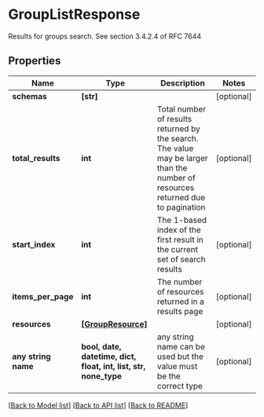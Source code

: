 # GroupListResponse

Results for groups search. See section 3.4.2.4 of RFC 7644

## Properties
Name | Type | Description | Notes
------------ | ------------- | ------------- | -------------
**schemas** | **[str]** |  | [optional] 
**total_results** | **int** | Total number of results returned by the search. The value may be larger than the number of resources returned due to pagination | [optional] 
**start_index** | **int** | The 1-based index of the first result in the current set of search results | [optional] 
**items_per_page** | **int** | The number of resources returned in a results page | [optional] 
**resources** | [**[GroupResource]**](GroupResource.md) |  | [optional] 
**any string name** | **bool, date, datetime, dict, float, int, list, str, none_type** | any string name can be used but the value must be the correct type | [optional]

[[Back to Model list]](../README.md#documentation-for-models) [[Back to API list]](../README.md#documentation-for-api-endpoints) [[Back to README]](../README.md)


